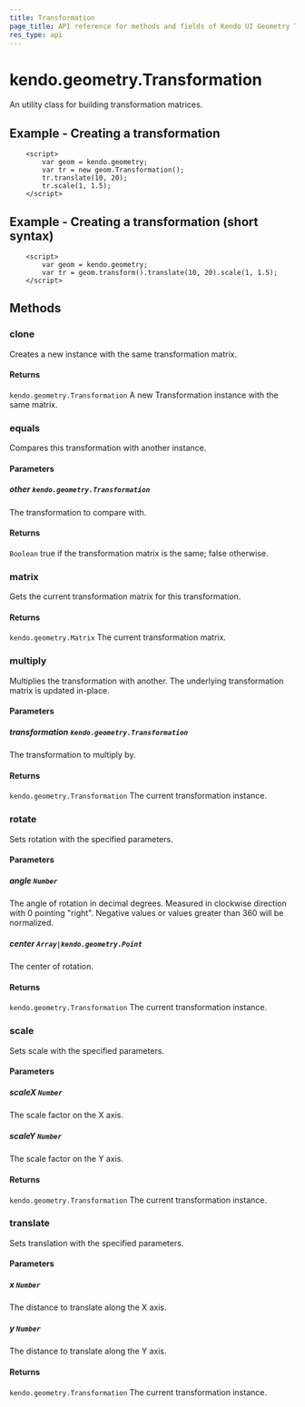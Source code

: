 ```yaml
---
title: Transformation
page_title: API reference for methods and fields of Kendo UI Geometry Transformation
res_type: api
---
```


# kendo.geometry.Transformation

An utility class for building transformation matrices.

## Example - Creating a transformation
        <script>
            var geom = kendo.geometry;
            var tr = new geom.Transformation();
            tr.translate(10, 20);
            tr.scale(1, 1.5);
        </script>

## Example - Creating a transformation (short syntax)
        <script>
            var geom = kendo.geometry;
            var tr = geom.transform().translate(10, 20).scale(1, 1.5);
        </script>

## Methods

### clone

Creates a new instance with the same transformation matrix.

#### Returns

`kendo.geometry.Transformation` A new Transformation instance with the same matrix.


### equals

Compares this transformation with another instance.

#### Parameters

##### other `kendo.geometry.Transformation`

The transformation to compare with.

#### Returns

`Boolean` true if the transformation matrix is the same; false otherwise.


### matrix

Gets the current transformation matrix for this transformation.

#### Returns

`kendo.geometry.Matrix` The current transformation matrix.


### multiply

Multiplies the transformation with another.
The underlying transformation matrix is updated in-place.

#### Parameters

##### transformation `kendo.geometry.Transformation`

The transformation to multiply by.

#### Returns

`kendo.geometry.Transformation` The current transformation instance.


### rotate

Sets rotation with the specified parameters.

#### Parameters

##### angle `Number`

The angle of rotation in decimal degrees.
Measured in clockwise direction with 0 pointing "right".
Negative values or values greater than 360 will be normalized.

##### center `Array|kendo.geometry.Point`

The center of rotation.

#### Returns

`kendo.geometry.Transformation` The current transformation instance.


### scale

Sets scale with the specified parameters.

#### Parameters

##### scaleX `Number`

The scale factor on the X axis.

##### scaleY `Number`

The scale factor on the Y axis.

#### Returns

`kendo.geometry.Transformation` The current transformation instance.


### translate

Sets translation with the specified parameters.

#### Parameters

##### x `Number`

The distance to translate along the X axis.

##### y `Number`

The distance to translate along the Y axis.

#### Returns

`kendo.geometry.Transformation` The current transformation instance.


